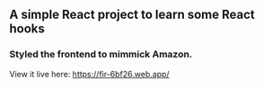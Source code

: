 ## A simple React project to learn some React hooks

### Styled the frontend to mimmick Amazon.

View it live here: https://fir-6bf26.web.app/
